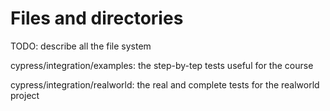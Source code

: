 # Files and directories

TODO: describe all the file system

cypress/integration/examples: the step-by-tep tests useful for the course

cypress/integration/realworld: the real and complete tests for the realworld project
